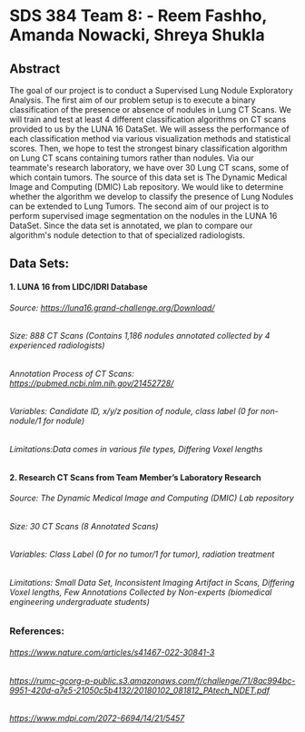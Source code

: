 # SDS 384 Team 8:  - Reem Fashho, Amanda Nowacki, Shreya Shukla 

## Abstract
The goal of our project is to conduct a Supervised Lung Nodule Exploratory Analysis. 
The first aim of our problem setup is to execute a binary classification of the presence or absence of nodules in Lung CT Scans. We will train and test at least 4 different classification algorithms on CT scans provided to us by the LUNA 16 DataSet. We will assess the performance of each classification method via various visualization methods and statistical scores. Then, we hope to test the strongest binary classification algorithm on Lung CT scans containing tumors rather than nodules. Via our teammate's research laboratory, we have over 30 Lung CT scans, some of which contain tumors. The source of this data set is The Dynamic Medical Image and Computing (DMIC) Lab repository. We would like to determine whether the algorithm we develop to classify the presence of Lung Nodules can be extended to Lung Tumors. The second aim of our project is to perform supervised image segmentation on the nodules in the LUNA 16 DataSet. Since the data set is annotated, we plan to compare our algorithm's nodule detection to that of specialized radiologists. 

## Data Sets: 
#### 1. LUNA 16 from LIDC/IDRI Database
###### Source: https://luna16.grand-challenge.org/Download/
###### Size: 888 CT Scans (Contains 1,186 nodules annotated collected by 4 experienced radiologists)
###### Annotation Process of CT Scans: https://pubmed.ncbi.nlm.nih.gov/21452728/
###### Variables: Candidate ID, x/y/z position of nodule, class label (0 for non-nodule/1 for nodule)
###### Limitations:Data comes in various file types, Differing Voxel lengths

#### 2. Research CT Scans from Team Member’s Laboratory Research 

###### Source: The Dynamic Medical Image and Computing (DMIC) Lab repository
###### Size: 30 CT Scans (8 Annotated Scans)
###### Variables: Class Label (0 for no tumor/1 for tumor), radiation treatment
###### Limitations: Small Data Set, Inconsistent Imaging Artifact in Scans, Differing Voxel lengths, Few Annotations Collected by Non-experts (biomedical engineering undergraduate students)

### References: 
###### https://www.nature.com/articles/s41467-022-30841-3
###### https://rumc-gcorg-p-public.s3.amazonaws.com/f/challenge/71/8ac994bc-9951-420d-a7e5-21050c5b4132/20180102_081812_PAtech_NDET.pdf
###### https://www.mdpi.com/2072-6694/14/21/5457

